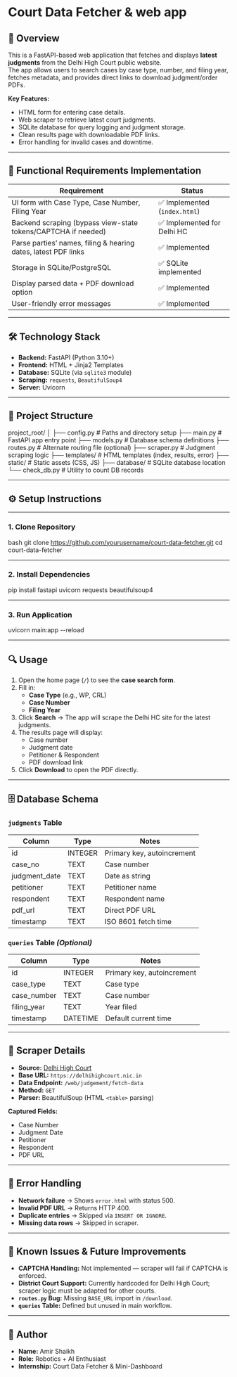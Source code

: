 # Court Data Fetcher & web app

## 📌 Overview
This is a FastAPI-based web application that fetches and displays **latest judgments** from the Delhi High Court public website.  
The app allows users to search cases by case type, number, and filing year, fetches metadata, and provides direct links to download judgment/order PDFs.

**Key Features:**
- HTML form for entering case details.
- Web scraper to retrieve latest court judgments.
- SQLite database for query logging and judgment storage.
- Clean results page with downloadable PDF links.
- Error handling for invalid cases and downtime.

---

## 🎯 Functional Requirements Implementation

| Requirement | Status |
|-------------|--------|
| UI form with Case Type, Case Number, Filing Year | ✅ Implemented (`index.html`) |
| Backend scraping (bypass view-state tokens/CAPTCHA if needed) | ✅ Implemented for Delhi HC |
| Parse parties’ names, filing & hearing dates, latest PDF links | ✅ Implemented |
| Storage in SQLite/PostgreSQL | ✅ SQLite implemented |
| Display parsed data + PDF download option | ✅ Implemented |
| User-friendly error messages | ✅ Implemented |

---

## 🛠 Technology Stack
- **Backend:** FastAPI (Python 3.10+)
- **Frontend:** HTML + Jinja2 Templates
- **Database:** SQLite (via `sqlite3` module)
- **Scraping:** `requests`, `BeautifulSoup4`
- **Server:** Uvicorn

---

## 📂 Project Structure
project_root/
│
├── config.py # Paths and directory setup
├── main.py # FastAPI app entry point
├── models.py # Database schema definitions
├── routes.py # Alternate routing file (optional)
├── scraper.py # Judgment scraping logic
├── templates/ # HTML templates (index, results, error)
├── static/ # Static assets (CSS, JS)
├── database/ # SQLite database location
└── check_db.py # Utility to count DB records


---

## ⚙️ Setup Instructions

---

### 1. Clone Repository
bash
git clone https://github.com/yourusername/court-data-fetcher.git
cd court-data-fetcher

---

### 2. Install Dependencies

pip install fastapi uvicorn requests beautifulsoup4

---

### 3. Run Application

uvicorn main:app --reload

---

## 🔍 Usage

1. Open the home page (`/`) to see the **case search form**.
2. Fill in:
   - **Case Type** (e.g., WP, CRL)
   - **Case Number**
   - **Filing Year**
3. Click **Search** → The app will scrape the Delhi HC site for the latest judgments.
4. The results page will display:
   - Case number
   - Judgment date
   - Petitioner & Respondent
   - PDF download link
5. Click **Download** to open the PDF directly.

---

## 🗄 Database Schema

### `judgments` Table
| Column         | Type     | Notes |
|----------------|----------|-------|
| id             | INTEGER  | Primary key, autoincrement |
| case_no        | TEXT     | Case number |
| judgment_date  | TEXT     | Date as string |
| petitioner     | TEXT     | Petitioner name |
| respondent     | TEXT     | Respondent name |
| pdf_url        | TEXT     | Direct PDF URL |
| timestamp      | TEXT     | ISO 8601 fetch time |

### `queries` Table *(Optional)*
| Column         | Type     | Notes |
|----------------|----------|-------|
| id             | INTEGER  | Primary key, autoincrement |
| case_type      | TEXT     | Case type |
| case_number    | TEXT     | Case number |
| filing_year    | TEXT     | Year filed |
| timestamp      | DATETIME | Default current time |

---

## 📜 Scraper Details

- **Source:** [Delhi High Court](https://delhihighcourt.nic.in)
- **Base URL:** `https://delhihighcourt.nic.in`
- **Data Endpoint:** `/web/judgement/fetch-data`
- **Method:** `GET`
- **Parser:** BeautifulSoup (HTML `<table>` parsing)

**Captured Fields:**
- Case Number
- Judgment Date
- Petitioner
- Respondent
- PDF URL

---

## 🚦 Error Handling
- **Network failure** → Shows `error.html` with status 500.
- **Invalid PDF URL** → Returns HTTP 400.
- **Duplicate entries** → Skipped via `INSERT OR IGNORE`.
- **Missing data rows** → Skipped in scraper.

---

## 📌 Known Issues & Future Improvements
- **CAPTCHA Handling:** Not implemented — scraper will fail if CAPTCHA is enforced.
- **District Court Support:** Currently hardcoded for Delhi High Court; scraper logic must be adapted for other courts.
- **`routes.py` Bug:** Missing `BASE_URL` import in `/download`.
- **`queries` Table:** Defined but unused in main workflow.

---

## 👤 Author
- **Name:** Amir Shaikh 
- **Role:** Robotics + AI Enthusiast  
- **Internship:** Court Data Fetcher & Mini-Dashboard

